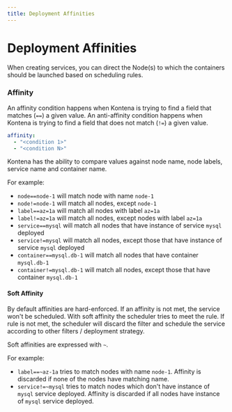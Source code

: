 ```yaml
---
title: Deployment Affinities
---
```

# Deployment Affinities

When creating services, you can direct the Node(s) to which the containers should be launched based on scheduling rules.

### Affinity

An affinity condition happens when Kontena is trying to find a field that matches (`==`) a given value. An anti-affinity condition happens when Kontena is trying to find a field that does not match (`!=`) a given value.

```yaml
affinity:
  - "<condition 1>"
  - "<condition N>"
```

Kontena has the ability to compare values against node name, node labels, service name and container name.

For example:

- `node==node-1` will match node with name `node-1`
- `node!=node-1` will match all nodes, except `node-1`
- `label==az=1a` will match all nodes with label `az=1a`
- `label!=az=1a` will match all nodes, except nodes with label `az=1a`
- `service==mysql` will match all nodes that have instance of service `mysql` deployed
- `service!=mysql` will match all nodes, except those that have instance of service `mysql` deployed
- `container==mysql.db-1` will match all nodes that have container `mysql.db-1`
- `container!=mysql.db-1` will match all nodes, except those that have container `mysql.db-1`

#### Soft Affinity

By default affinities are hard-enforced. If an affinity is not met, the service won't be scheduled. With soft affinity the scheduler tries to meet the rule. If rule is not met, the scheduler will discard the filter and schedule the service according to other filters / deployment strategy.

Soft affinities are expressed with `~`.

For example:

- `label==~az-1a` tries to match nodes with name `node-1`. Affinity is discarded if none of the nodes have matching name.
- `service!=~mysql` tries to match nodes which don't have instance of `mysql` service deployed. Affinity is discarded if all nodes have instance of `mysql` service deployed.
